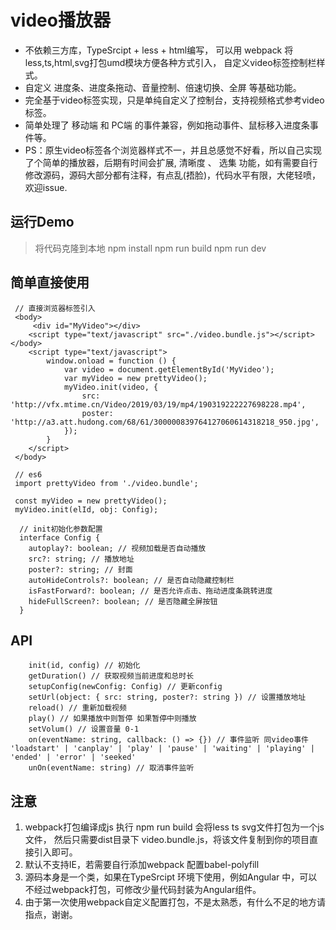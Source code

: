 # video播放器

- 不依赖三方库，TypeSrcipt + less + html编写， 可以用 webpack 将less,ts,html,svg打包umd模块方便各种方式引入， 自定义video标签控制栏样式。
- 自定义 进度条、进度条拖动、音量控制、倍速切换、全屏 等基础功能。
- 完全基于video标签实现，只是单纯自定义了控制台，支持视频格式参考video标签。
- 简单处理了 移动端 和 PC端 的事件兼容，例如拖动事件、鼠标移入进度条事件等。
- PS：原生video标签各个浏览器样式不一，并且总感觉不好看，所以自己实现了个简单的播放器，后期有时间会扩展, 清晰度 、 选集 功能，如有需要自行修改源码，源码大部分都有注释，有点乱(捂脸)，代码水平有限，大佬轻喷，欢迎issue.

## 运行Demo

 > 将代码克隆到本地
 > npm install
 > npm run build
 > npm run dev

## 简单直接使用

``` javaSrcipt
 // 直接浏览器标签引入
 <body>
     <div id="MyVideo"></div>
    <script type="text/javascript" src="./video.bundle.js"></script></body>
    <script type="text/javascript">
        window.onload = function () {
            var video = document.getElementById('MyVideo');
            var myVideo = new prettyVideo();
            myVideo.init(video, {
                src: 'http://vfx.mtime.cn/Video/2019/03/19/mp4/190319222227698228.mp4',
                poster: 'http://a3.att.hudong.com/68/61/300000839764127060614318218_950.jpg',
            });
        }
    </script>
 </body>

 // es6
 import prettyVideo from './video.bundle';

 const myVideo = new prettyVideo();
 myVideo.init(elId, obj: Config);

  // init初始化参数配置
  interface Config {
    autoplay?: boolean; // 视频加载是否自动播放
    src?: string; // 播放地址
    poster?: string; // 封面
    autoHideControls?: boolean; // 是否自动隐藏控制栏
    isFastForward?: boolean; // 是否允许点击、拖动进度条跳转进度
    hideFullScreen?: boolean; // 是否隐藏全屏按钮
  }
```

## API

``` javaSrcipt
    init(id, config) // 初始化
    getDuration() // 获取视频当前进度和总时长
    setupConfig(newConfig: Config) // 更新config
    setUrl(object: { src: string, poster?: string }) // 设置播放地址
    reload() // 重新加载视频
    play() // 如果播放中则暂停 如果暂停中则播放
    setVolum() // 设置音量 0-1
    on(eventName: string, callback: () => {}) // 事件监听 同video事件 'loadstart' | 'canplay' | 'play' | 'pause' | 'waiting' | 'playing' | 'ended' | 'error' | 'seeked'
    unOn(eventName: string) // 取消事件监听
```

## 注意

1. webpack打包编译成js 执行 npm run build 会将less ts svg文件打包为一个js文件， 然后只需要dist目录下 video.bundle.js，将该文件复制到你的项目直接引入即可。
2. 默认不支持IE，若需要自行添加webpack 配置babel-polyfill
3. 源码本身是一个类，如果在TypeSrcipt 环境下使用，例如Angular 中，可以不经过webpack打包，可修改少量代码封装为Angular组件。
4. 由于第一次使用webpack自定义配置打包，不是太熟悉，有什么不足的地方请指点，谢谢。
